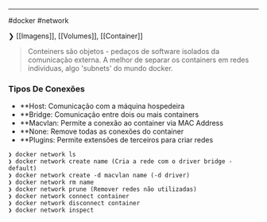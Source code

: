 -----
#docker #network

❯ [[Imagens]], [[Volumes]], [[Container]]

>Conteiners são objetos - pedaços de software isolados da comunicação externa. A melhor de separar os containers em redes individuas, algo 'subnets' do mundo docker.


### Tipos De Conexões

- **Host: Comunicação com a máquina hospedeira
- **Bridge: Comunicação entre dois ou mais containers
- **Macvlan: Permite a conexão ao container via MAC Address
- **None: Remove todas as conexões do container
- **Plugins: Permite extensões de terceiros para criar redes


```shell
❯ docker network ls
❯ docker network create name (Cria a rede com o driver bridge - default)
❯ docker network create -d macvlan name (-d driver)
❯ docker network rm name
❯ docker network prune (Remover redes não utilizadas)
❯ docker network connect container
❯ docker network disconnect container
❯ docker network inspect
```
